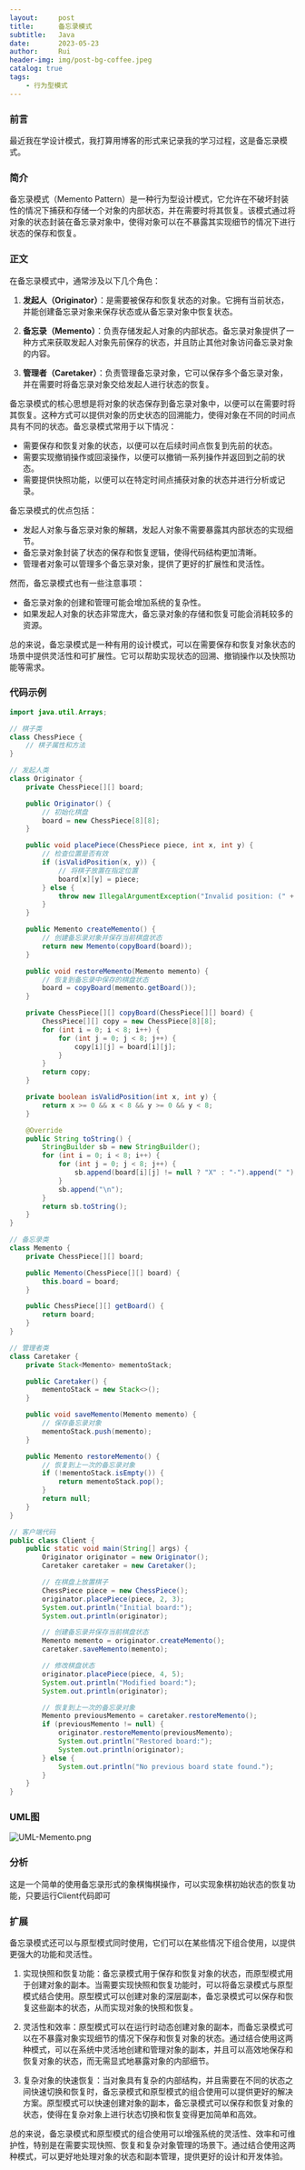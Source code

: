 ```yaml
---
layout:     post
title:      备忘录模式
subtitle:   Java
date:       2023-05-23
author:     Rui
header-img: img/post-bg-coffee.jpeg
catalog: true
tags:
    - 行为型模式
---
```

### 前言
最近我在学设计模式，我打算用博客的形式来记录我的学习过程，这是备忘录模式。
### 简介
备忘录模式（Memento Pattern）是一种行为型设计模式，它允许在不破坏封装性的情况下捕获和存储一个对象的内部状态，并在需要时将其恢复。该模式通过将对象的状态封装在备忘录对象中，使得对象可以在不暴露其实现细节的情况下进行状态的保存和恢复。
### 正文

在备忘录模式中，通常涉及以下几个角色：

1. **发起人（Originator）**：是需要被保存和恢复状态的对象。它拥有当前状态，并能创建备忘录对象来保存状态或从备忘录对象中恢复状态。

2. **备忘录（Memento）**：负责存储发起人对象的内部状态。备忘录对象提供了一种方式来获取发起人对象先前保存的状态，并且防止其他对象访问备忘录对象的内容。

3. **管理者（Caretaker）**：负责管理备忘录对象，它可以保存多个备忘录对象，并在需要时将备忘录对象交给发起人进行状态的恢复。

备忘录模式的核心思想是将对象的状态保存到备忘录对象中，以便可以在需要时将其恢复。这种方式可以提供对象的历史状态的回溯能力，使得对象在不同的时间点具有不同的状态。备忘录模式常用于以下情况：

- 需要保存和恢复对象的状态，以便可以在后续时间点恢复到先前的状态。
- 需要实现撤销操作或回滚操作，以便可以撤销一系列操作并返回到之前的状态。
- 需要提供快照功能，以便可以在特定时间点捕获对象的状态并进行分析或记录。

备忘录模式的优点包括：

- 发起人对象与备忘录对象的解耦，发起人对象不需要暴露其内部状态的实现细节。
- 备忘录对象封装了状态的保存和恢复逻辑，使得代码结构更加清晰。
- 管理者对象可以管理多个备忘录对象，提供了更好的扩展性和灵活性。

然而，备忘录模式也有一些注意事项：

- 备忘录对象的创建和管理可能会增加系统的复杂性。
- 如果发起人对象的状态非常庞大，备忘录对象的存储和恢复可能会消耗较多的资源。

总的来说，备忘录模式是一种有用的设计模式，可以在需要保存和恢复对象状态的场景中提供灵活性和可扩展性。它可以帮助实现状态的回溯、撤销操作以及快照功能等需求。
### 代码示例
```java
import java.util.Arrays;

// 棋子类
class ChessPiece {
    // 棋子属性和方法
}

// 发起人类
class Originator {
    private ChessPiece[][] board;

    public Originator() {
        // 初始化棋盘
        board = new ChessPiece[8][8];
    }

    public void placePiece(ChessPiece piece, int x, int y) {
        // 检查位置是否有效
        if (isValidPosition(x, y)) {
            // 将棋子放置在指定位置
            board[x][y] = piece;
        } else {
            throw new IllegalArgumentException("Invalid position: (" + x + ", " + y + ")");
        }
    }

    public Memento createMemento() {
        // 创建备忘录对象并保存当前棋盘状态
        return new Memento(copyBoard(board));
    }

    public void restoreMemento(Memento memento) {
        // 恢复到备忘录中保存的棋盘状态
        board = copyBoard(memento.getBoard());
    }

    private ChessPiece[][] copyBoard(ChessPiece[][] board) {
        ChessPiece[][] copy = new ChessPiece[8][8];
        for (int i = 0; i < 8; i++) {
            for (int j = 0; j < 8; j++) {
                copy[i][j] = board[i][j];
            }
        }
        return copy;
    }

    private boolean isValidPosition(int x, int y) {
        return x >= 0 && x < 8 && y >= 0 && y < 8;
    }

    @Override
    public String toString() {
        StringBuilder sb = new StringBuilder();
        for (int i = 0; i < 8; i++) {
            for (int j = 0; j < 8; j++) {
                sb.append(board[i][j] != null ? "X" : "-").append(" ");
            }
            sb.append("\n");
        }
        return sb.toString();
    }
}

// 备忘录类
class Memento {
    private ChessPiece[][] board;

    public Memento(ChessPiece[][] board) {
        this.board = board;
    }

    public ChessPiece[][] getBoard() {
        return board;
    }
}

// 管理者类
class Caretaker {
    private Stack<Memento> mementoStack;

    public Caretaker() {
        mementoStack = new Stack<>();
    }

    public void saveMemento(Memento memento) {
        // 保存备忘录对象
        mementoStack.push(memento);
    }

    public Memento restoreMemento() {
        // 恢复到上一次的备忘录对象
        if (!mementoStack.isEmpty()) {
            return mementoStack.pop();
        }
        return null;
    }
}

// 客户端代码
public class Client {
    public static void main(String[] args) {
        Originator originator = new Originator();
        Caretaker caretaker = new Caretaker();

        // 在棋盘上放置棋子
        ChessPiece piece = new ChessPiece();
        originator.placePiece(piece, 2, 3);
        System.out.println("Initial board:");
        System.out.println(originator);

        // 创建备忘录并保存当前棋盘状态
        Memento memento = originator.createMemento();
        caretaker.saveMemento(memento);

        // 修改棋盘状态
        originator.placePiece(piece, 4, 5);
        System.out.println("Modified board:");
        System.out.println(originator);

        // 恢复到上一次的备忘录对象
        Memento previousMemento = caretaker.restoreMemento();
        if (previousMemento != null) {
            originator.restoreMemento(previousMemento);
            System.out.println("Restored board:");
            System.out.println(originator);
        } else {
            System.out.println("No previous board state found.");
        }
    }
}

```
### UML图
![UML-Memento.png](https://i.postimg.cc/Gm5zMPv8/UML-Memento.png)

### 分析
这是一个简单的使用备忘录形式的象棋悔棋操作，可以实现象棋初始状态的恢复功能，只要运行Client代码即可
### 扩展
备忘录模式还可以与原型模式同时使用，它们可以在某些情况下组合使用，以提供更强大的功能和灵活性。

1. 实现快照和恢复功能：备忘录模式用于保存和恢复对象的状态，而原型模式用于创建对象的副本。当需要实现快照和恢复功能时，可以将备忘录模式与原型模式结合使用。原型模式可以创建对象的深层副本，备忘录模式可以保存和恢复这些副本的状态，从而实现对象的快照和恢复。

2. 灵活性和效率：原型模式可以在运行时动态创建对象的副本，而备忘录模式可以在不暴露对象实现细节的情况下保存和恢复对象的状态。通过结合使用这两种模式，可以在系统中灵活地创建和管理对象的副本，并且可以高效地保存和恢复对象的状态，而无需显式地暴露对象的内部细节。

3. 复杂对象的快速恢复：当对象具有复杂的内部结构，并且需要在不同的状态之间快速切换和恢复时，备忘录模式和原型模式的组合使用可以提供更好的解决方案。原型模式可以快速创建对象的副本，备忘录模式可以保存和恢复对象的状态，使得在复杂对象上进行状态切换和恢复变得更加简单和高效。

总的来说，备忘录模式和原型模式的组合使用可以增强系统的灵活性、效率和可维护性，特别是在需要实现快照、恢复和复杂对象管理的场景下。通过结合使用这两种模式，可以更好地处理对象的状态和副本管理，提供更好的设计和开发体验。



